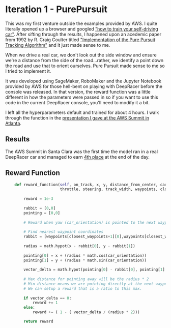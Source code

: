 # Iteration 1 - PurePursuit

This was my first venture outside the examples provided by AWS.  I quite literally opened up a browser and googled ["how to train your self-driving car"](https://www.google.com/search?q=how+to+train+your+self-driving+car&oq=how+to+train+your+self-driving+car).  After sifting through the results, I happened upon an acedemic paper from 1992 by R. Craig Coulter titled ["Implementation of the Pure Pursuit Tracking Algorithm"](https://www.ri.cmu.edu/pub_files/pub3/coulter_r_craig_1992_1/coulter_r_craig_1992_1.pdf) and it just made sense to me.

When we drive a real car, we don't look out the side window and ensure we're a distance from the side of the road...rather, we identify a point down the road and use that to orient ourselves.  Pure Pursuit made sense to me so I tried to implement it.

It was developed using SageMaker, RoboMaker and the Jupyter Notebook provided by AWS for those hell-bent on playing with DeepRacer before the console was released.  In that version, the reward function was a little different in how the parameters were passed in so if you want to use this code in the current DeepRacer console, you'll need to modify it a bit.

I left all the hyperparameters default and trained for about 4 hours.  I walk through the function in the [presentation I gave at the AWS Summit in Atlanta](https://github.com/scottpletcher/deepracer/blob/master/AWS%20Summit%20ATL%20-%20Deepracer.pdf).

## Results
The AWS Summit in Santa Clara was the first time the model ran in a real DeepRacer car and managed to earn [4th place](https://aws.amazon.com/deepracer/schedule-and-standings/leaderboard-santa-clara-summit/) at the end of the day.


## Reward Function

```python
    def reward_function(self, on_track, x, y, distance_from_center, car_orientation, progress, steps,
                        throttle, steering, track_width, waypoints, closest_waypoints):
        
        reward = 1e-3
        
        rabbit = [0,0]
        pointing = [0,0]
            
        # Reward when yaw (car_orientation) is pointed to the next waypoint IN FRONT.
        
        # Find nearest waypoint coordinates
        rabbit = [waypoints[closest_waypoints+1][0],waypoints[closest_waypoints+1][1]]
        
        radius = math.hypot(x - rabbit[0], y - rabbit[1])
        
        pointing[0] = x + (radius * math.cos(car_orientation))
        pointing[1] = y + (radius * math.sin(car_orientation))
        
        vector_delta = math.hypot(pointing[0] - rabbit[0], pointing[1] - rabbit[1])
        
        # Max distance for pointing away will be the radius * 2
        # Min distance means we are pointing directly at the next waypoint
        # We can setup a reward that is a ratio to this max.
        
        if vector_delta == 0:
            reward += 1
        else:
            reward += ( 1 - ( vector_delta / (radius * 2)))

        return reward
```